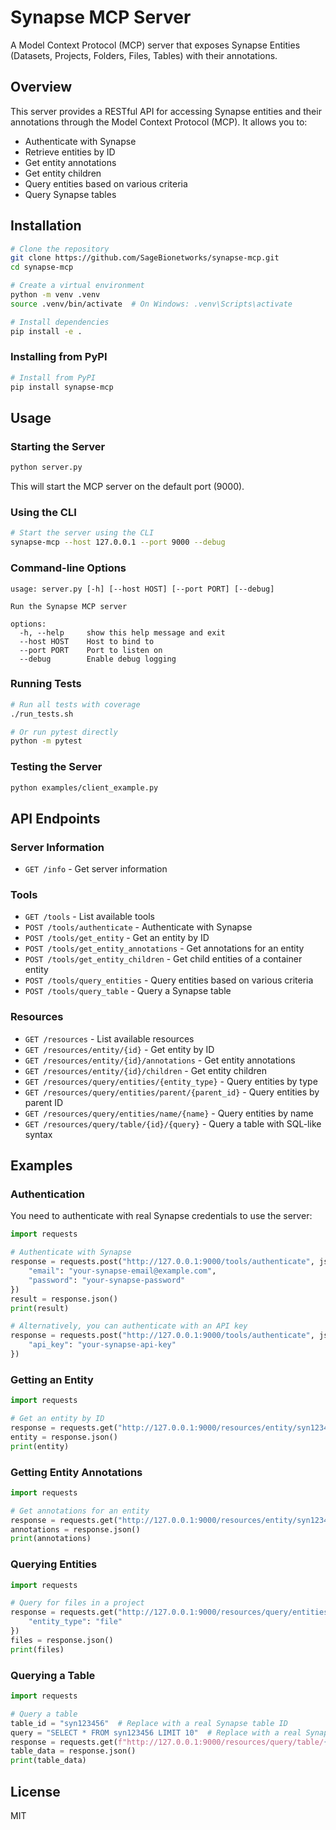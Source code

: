 # Synapse MCP Server

A Model Context Protocol (MCP) server that exposes Synapse Entities (Datasets, Projects, Folders, Files, Tables) with their annotations.

## Overview

This server provides a RESTful API for accessing Synapse entities and their annotations through the Model Context Protocol (MCP). It allows you to:

- Authenticate with Synapse
- Retrieve entities by ID
- Get entity annotations
- Get entity children
- Query entities based on various criteria
- Query Synapse tables

## Installation

```bash
# Clone the repository
git clone https://github.com/SageBionetworks/synapse-mcp.git
cd synapse-mcp

# Create a virtual environment
python -m venv .venv
source .venv/bin/activate  # On Windows: .venv\Scripts\activate

# Install dependencies
pip install -e .
```

### Installing from PyPI

```bash
# Install from PyPI
pip install synapse-mcp
```

## Usage

### Starting the Server

```bash
python server.py
```

This will start the MCP server on the default port (9000).

### Using the CLI

```bash
# Start the server using the CLI
synapse-mcp --host 127.0.0.1 --port 9000 --debug
```

### Command-line Options

```
usage: server.py [-h] [--host HOST] [--port PORT] [--debug]

Run the Synapse MCP server

options:
  -h, --help     show this help message and exit
  --host HOST    Host to bind to
  --port PORT    Port to listen on
  --debug        Enable debug logging
```

### Running Tests

```bash
# Run all tests with coverage
./run_tests.sh

# Or run pytest directly
python -m pytest
```

### Testing the Server

```bash
python examples/client_example.py
```

## API Endpoints

### Server Information

- `GET /info` - Get server information

### Tools

- `GET /tools` - List available tools
- `POST /tools/authenticate` - Authenticate with Synapse
- `POST /tools/get_entity` - Get an entity by ID
- `POST /tools/get_entity_annotations` - Get annotations for an entity
- `POST /tools/get_entity_children` - Get child entities of a container entity
- `POST /tools/query_entities` - Query entities based on various criteria
- `POST /tools/query_table` - Query a Synapse table

### Resources

- `GET /resources` - List available resources
- `GET /resources/entity/{id}` - Get entity by ID
- `GET /resources/entity/{id}/annotations` - Get entity annotations
- `GET /resources/entity/{id}/children` - Get entity children
- `GET /resources/query/entities/{entity_type}` - Query entities by type
- `GET /resources/query/entities/parent/{parent_id}` - Query entities by parent ID
- `GET /resources/query/entities/name/{name}` - Query entities by name
- `GET /resources/query/table/{id}/{query}` - Query a table with SQL-like syntax

## Examples

### Authentication

You need to authenticate with real Synapse credentials to use the server:

```python
import requests

# Authenticate with Synapse
response = requests.post("http://127.0.0.1:9000/tools/authenticate", json={
    "email": "your-synapse-email@example.com",
    "password": "your-synapse-password"
})
result = response.json()
print(result)

# Alternatively, you can authenticate with an API key
response = requests.post("http://127.0.0.1:9000/tools/authenticate", json={
    "api_key": "your-synapse-api-key"
})
```

### Getting an Entity

```python
import requests

# Get an entity by ID
response = requests.get("http://127.0.0.1:9000/resources/entity/syn123456")  # Replace with a real Synapse ID
entity = response.json()
print(entity)
```

### Getting Entity Annotations

```python
import requests

# Get annotations for an entity
response = requests.get("http://127.0.0.1:9000/resources/entity/syn123456/annotations")  # Replace with a real Synapse ID
annotations = response.json()
print(annotations)
```

### Querying Entities

```python
import requests

# Query for files in a project
response = requests.get("http://127.0.0.1:9000/resources/query/entities/parent/syn123456", params={  # Replace with a real Synapse ID
    "entity_type": "file"
})
files = response.json()
print(files)
```

### Querying a Table

```python
import requests

# Query a table
table_id = "syn123456"  # Replace with a real Synapse table ID
query = "SELECT * FROM syn123456 LIMIT 10"  # Replace with a real Synapse table ID
response = requests.get(f"http://127.0.0.1:9000/resources/query/table/{table_id}/{query}")
table_data = response.json()
print(table_data)
```

## License

MIT